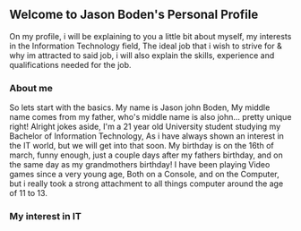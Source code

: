 ## Welcome to Jason Boden's Personal Profile

On my profile, i will be explaining to you a little bit about myself, my interests in the Information Technology field, The ideal
job that i wish to strive for & why im attracted to said job, i will also explain the skills, experience and qualifications needed
for the job.


### About me

So lets start with the basics.
My name is Jason john Boden, My middle name comes from my father, who's middle name is also john... pretty unique right!
Alright jokes aside, I'm a 21 year old University student studying my Bachelor of Information Technology, As i have always shown an interest in the IT world, but we will get into that soon.
My birthday is on the 16th of march, funny enough, just a couple days after my fathers birthday, and on the same day as my
grandmothers birthday!
I have been playing Video games since a very young age, Both on a Console, and on the Computer, but i really took a strong
attachment to all things computer around the age of 11 to 13.

### My interest in IT


